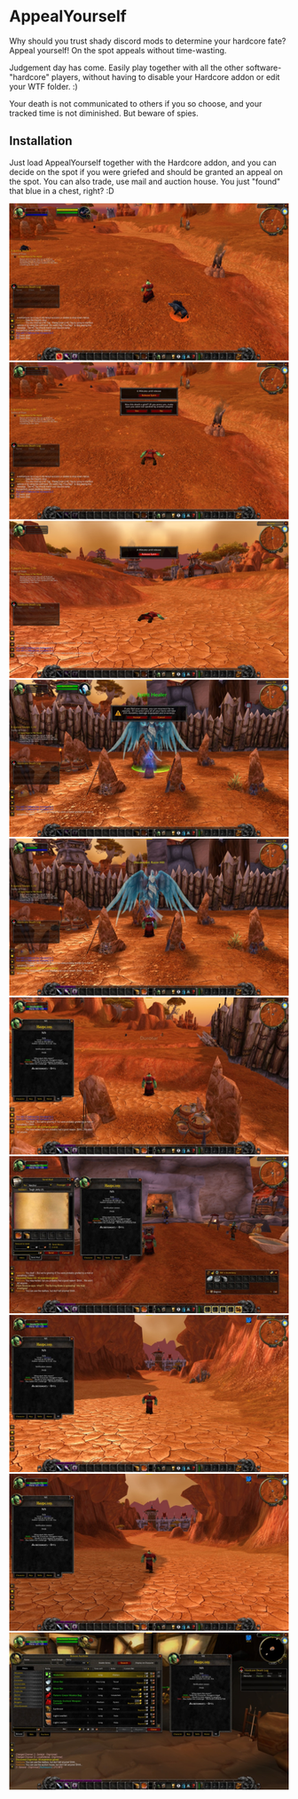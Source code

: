 # AppealYourself

Why should you trust shady discord mods to determine your hardcore fate? Appeal yourself! On the spot appeals without time-wasting.

Judgement day has come. Easily play together with all the other software-"hardcore" players, without having to disable your Hardcore addon or edit your WTF folder. :)

Your death is not communicated to others if you so choose, and your tracked time is not diminished. But beware of spies.

## Installation

Just load AppealYourself together with the Hardcore addon, and you can decide on the spot if you were griefed and should be granted an appeal on the spot. You can also trade, use mail and auction house. You just "found" that blue in a chest, right? :D

![](https://github.com/skullofguldan/AppealYourself/blob/main/img/1.jpg?raw=true)
![](https://github.com/skullofguldan/AppealYourself/blob/main/img/2.jpg?raw=true)
![](https://github.com/skullofguldan/AppealYourself/blob/main/img/3.jpg?raw=true)
![](https://github.com/skullofguldan/AppealYourself/blob/main/img/4.jpg?raw=true)
![](https://github.com/skullofguldan/AppealYourself/blob/main/img/5.jpg?raw=true)
![](https://github.com/skullofguldan/AppealYourself/blob/main/img/6.jpg?raw=true)
![](https://github.com/skullofguldan/AppealYourself/blob/main/img/7.jpg?raw=true)
![](https://github.com/skullofguldan/AppealYourself/blob/main/img/8.jpg?raw=true)
![](https://github.com/skullofguldan/AppealYourself/blob/main/img/9.jpg?raw=true)
![](https://github.com/skullofguldan/AppealYourself/blob/main/img/10.jpg?raw=true)
